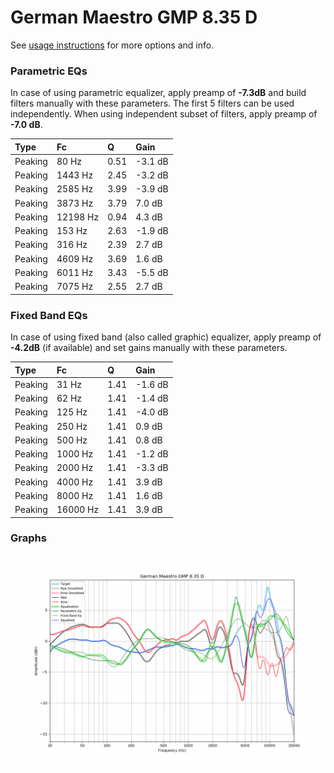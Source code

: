 # German Maestro GMP 8.35 D
See [usage instructions](https://github.com/jaakkopasanen/AutoEq#usage) for more options and info.

### Parametric EQs
In case of using parametric equalizer, apply preamp of **-7.3dB** and build filters manually
with these parameters. The first 5 filters can be used independently.
When using independent subset of filters, apply preamp of **-7.0 dB**.

| Type    | Fc       |    Q | Gain    |
|:--------|:---------|:-----|:--------|
| Peaking | 80 Hz    | 0.51 | -3.1 dB |
| Peaking | 1443 Hz  | 2.45 | -3.2 dB |
| Peaking | 2585 Hz  | 3.99 | -3.9 dB |
| Peaking | 3873 Hz  | 3.79 | 7.0 dB  |
| Peaking | 12198 Hz | 0.94 | 4.3 dB  |
| Peaking | 153 Hz   | 2.63 | -1.9 dB |
| Peaking | 316 Hz   | 2.39 | 2.7 dB  |
| Peaking | 4609 Hz  | 3.69 | 1.6 dB  |
| Peaking | 6011 Hz  | 3.43 | -5.5 dB |
| Peaking | 7075 Hz  | 2.55 | 2.7 dB  |

### Fixed Band EQs
In case of using fixed band (also called graphic) equalizer, apply preamp of **-4.2dB**
(if available) and set gains manually with these parameters.

| Type    | Fc       |    Q | Gain    |
|:--------|:---------|:-----|:--------|
| Peaking | 31 Hz    | 1.41 | -1.6 dB |
| Peaking | 62 Hz    | 1.41 | -1.4 dB |
| Peaking | 125 Hz   | 1.41 | -4.0 dB |
| Peaking | 250 Hz   | 1.41 | 0.9 dB  |
| Peaking | 500 Hz   | 1.41 | 0.8 dB  |
| Peaking | 1000 Hz  | 1.41 | -1.2 dB |
| Peaking | 2000 Hz  | 1.41 | -3.3 dB |
| Peaking | 4000 Hz  | 1.41 | 3.9 dB  |
| Peaking | 8000 Hz  | 1.41 | 1.6 dB  |
| Peaking | 16000 Hz | 1.41 | 3.9 dB  |

### Graphs
![](./German%20Maestro%20GMP%208.35%20D.png)